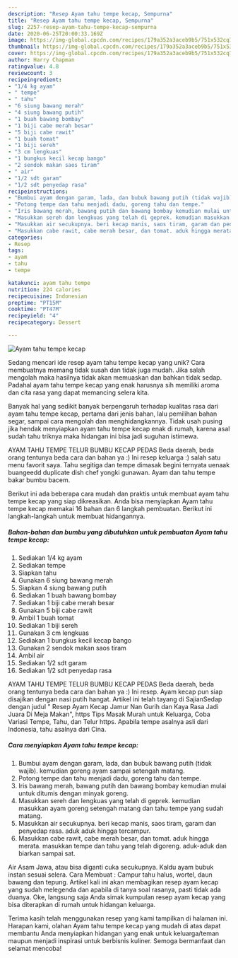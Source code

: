 ```yaml
---
description: "Resep Ayam tahu tempe kecap, Sempurna"
title: "Resep Ayam tahu tempe kecap, Sempurna"
slug: 2257-resep-ayam-tahu-tempe-kecap-sempurna
date: 2020-06-25T20:00:33.169Z
image: https://img-global.cpcdn.com/recipes/179a352a3aceb9b5/751x532cq70/ayam-tahu-tempe-kecap-foto-resep-utama.jpg
thumbnail: https://img-global.cpcdn.com/recipes/179a352a3aceb9b5/751x532cq70/ayam-tahu-tempe-kecap-foto-resep-utama.jpg
cover: https://img-global.cpcdn.com/recipes/179a352a3aceb9b5/751x532cq70/ayam-tahu-tempe-kecap-foto-resep-utama.jpg
author: Harry Chapman
ratingvalue: 4.8
reviewcount: 3
recipeingredient:
- "1/4 kg ayam"
- " tempe"
- " tahu"
- "6 siung bawang merah"
- "4 siung bawang putih"
- "1 buah bawang bombay"
- "1 biji cabe merah besar"
- "5 biji cabe rawit"
- "1 buah tomat"
- "1 biji sereh"
- "3 cm lengkuas"
- "1 bungkus kecil kecap bango"
- "2 sendok makan saos tiram"
- " air"
- "1/2 sdt garam"
- "1/2 sdt penyedap rasa"
recipeinstructions:
- "Bumbui ayam dengan garam, lada, dan bubuk bawang putih (tidak wajib). kemudian goreng ayam sampai setengah matang."
- "Potong tempe dan tahu menjadi dadu, goreng tahu dan tempe."
- "Iris bawang merah, bawang putih dan bawang bombay kemudian mulai untuk ditumis dengan minyak goreng."
- "Masukkan sereh dan lengkuas yang telah di geprek. kemudian masukkan ayam goreng setengah matang dan tahu tempe yang sudah matang."
- "Masukkan air secukupnya. beri kecap manis, saos tiram, garam dan penyedap rasa. aduk aduk hingga tercampur."
- "Masukkan cabe rawit, cabe merah besar, dan tomat. aduk hingga merata. masukkan tempe dan tahu yang telah digoreng. aduk-aduk dan biarkan sampai sat."
categories:
- Resep
tags:
- ayam
- tahu
- tempe

katakunci: ayam tahu tempe 
nutrition: 224 calories
recipecuisine: Indonesian
preptime: "PT15M"
cooktime: "PT47M"
recipeyield: "4"
recipecategory: Dessert

---
```



![Ayam tahu tempe kecap](https://img-global.cpcdn.com/recipes/179a352a3aceb9b5/751x532cq70/ayam-tahu-tempe-kecap-foto-resep-utama.jpg)

Sedang mencari ide resep ayam tahu tempe kecap yang unik? Cara membuatnya memang tidak susah dan tidak juga mudah. Jika salah mengolah maka hasilnya tidak akan memuaskan dan bahkan tidak sedap. Padahal ayam tahu tempe kecap yang enak harusnya sih memiliki aroma dan cita rasa yang dapat memancing selera kita.

Banyak hal yang sedikit banyak berpengaruh terhadap kualitas rasa dari ayam tahu tempe kecap, pertama dari jenis bahan, lalu pemilihan bahan segar, sampai cara mengolah dan menghidangkannya. Tidak usah pusing jika hendak menyiapkan ayam tahu tempe kecap enak di rumah, karena asal sudah tahu triknya maka hidangan ini bisa jadi suguhan istimewa.

AYAM TAHU TEMPE TELUR BUMBU KECAP PEDAS Beda daerah, beda orang tentunya beda cara dan bahan ya :) Ini resep keluarga :) salah satu menu favorit saya. Tahu segitiga dan tempe dimasak begini ternyata uenaak buangeedd duplicate dish chef yongki gunawan. Ayam dan tahu tempe bakar bumbu bacem.


Berikut ini ada beberapa cara mudah dan praktis untuk membuat ayam tahu tempe kecap yang siap dikreasikan. Anda bisa menyiapkan Ayam tahu tempe kecap memakai 16 bahan dan 6 langkah pembuatan. Berikut ini langkah-langkah untuk membuat hidangannya.

<!--inarticleads1-->

##### Bahan-bahan dan bumbu yang dibutuhkan untuk pembuatan Ayam tahu tempe kecap:

1. Sediakan 1/4 kg ayam
1. Sediakan  tempe
1. Siapkan  tahu
1. Gunakan 6 siung bawang merah
1. Siapkan 4 siung bawang putih
1. Sediakan 1 buah bawang bombay
1. Sediakan 1 biji cabe merah besar
1. Gunakan 5 biji cabe rawit
1. Ambil 1 buah tomat
1. Sediakan 1 biji sereh
1. Gunakan 3 cm lengkuas
1. Sediakan 1 bungkus kecil kecap bango
1. Gunakan 2 sendok makan saos tiram
1. Ambil  air
1. Sediakan 1/2 sdt garam
1. Sediakan 1/2 sdt penyedap rasa


AYAM TAHU TEMPE TELUR BUMBU KECAP PEDAS Beda daerah, beda orang tentunya beda cara dan bahan ya :) Ini resep. Ayam kecap pun siap disajikan dengan nasi putih hangat. Artikel ini telah tayang di SajianSedap dengan judul &#34; Resep Ayam Kecap Jamur Nan Gurih dan Kaya Rasa Jadi Juara Di Meja Makan&#34;, https Tips Masak Murah untuk Keluarga, Coba Variasi Tempe, Tahu, dan Telur https. Apabila tempe asalnya asli dari Indonesia, tahu asalnya dari Cina. 

<!--inarticleads2-->

##### Cara menyiapkan Ayam tahu tempe kecap:

1. Bumbui ayam dengan garam, lada, dan bubuk bawang putih (tidak wajib). kemudian goreng ayam sampai setengah matang.
1. Potong tempe dan tahu menjadi dadu, goreng tahu dan tempe.
1. Iris bawang merah, bawang putih dan bawang bombay kemudian mulai untuk ditumis dengan minyak goreng.
1. Masukkan sereh dan lengkuas yang telah di geprek. kemudian masukkan ayam goreng setengah matang dan tahu tempe yang sudah matang.
1. Masukkan air secukupnya. beri kecap manis, saos tiram, garam dan penyedap rasa. aduk aduk hingga tercampur.
1. Masukkan cabe rawit, cabe merah besar, dan tomat. aduk hingga merata. masukkan tempe dan tahu yang telah digoreng. aduk-aduk dan biarkan sampai sat.


Air Asam Jawa, atau bisa diganti cuka secukupnya. Kaldu ayam bubuk instan sesuai selera. Cara Membuat : Campur tahu halus, wortel, daun bawang dan tepung. Artikel kali ini akan membagikan resep ayam kecap yang sudah melegenda dan apabila di tanya soal rasanya, pasti tidak ada duanya. Oke, langsung saja Anda simak kumpulan resep ayam kecap yang bisa diterapkan di rumah untuk hidangan keluarga. 

Terima kasih telah menggunakan resep yang kami tampilkan di halaman ini. Harapan kami, olahan Ayam tahu tempe kecap yang mudah di atas dapat membantu Anda menyiapkan hidangan yang enak untuk keluarga/teman maupun menjadi inspirasi untuk berbisnis kuliner. Semoga bermanfaat dan selamat mencoba!
